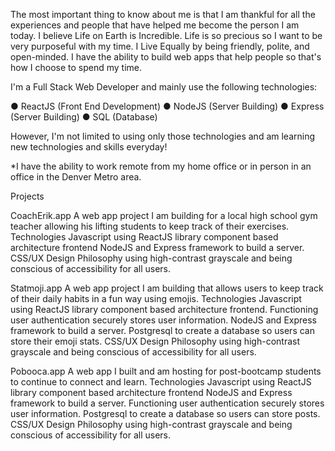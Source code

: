 The most important thing to know about me is that I am thankful for all the experiences and people that have helped me become the person I am today. I believe Life on Earth is Incredible. Life is so precious so I want to be very purposeful with my time. I Live Equally by being friendly, polite, and open-minded. I have the ability to build web apps that help people so that's how I choose to spend my time.

I'm a Full Stack Web Developer and mainly use the following technologies:

● ReactJS (Front End Development)
● NodeJS (Server Building)
● Express (Server Building)
● SQL (Database)

However, I'm not limited to using only those technologies and am learning new technologies and skills everyday!

*I have the ability to work remote from my home office or in person in an office in the Denver Metro area.

Projects

CoachErik.app
A web app project I am building for a local high school gym teacher allowing his lifting students to keep track of their exercises.
Technologies
Javascript using ReactJS library component based architecture frontend
NodeJS and Express framework to build a server.
CSS/UX Design Philosophy using high-contrast grayscale and being conscious of accessibility for all users.

Statmoji.app
A web app project I am building that allows users to keep track of their daily habits in a fun way using emojis.
Technologies
Javascript using ReactJS library component based architecture frontend.
Functioning user authentication securely stores user information.
NodeJS and Express framework to build a server.
Postgresql to create a database so users can store their emoji stats.
CSS/UX Design Philosophy using high-contrast grayscale and being conscious of accessibility for all users.

Pobooca.app
A web app I built and am hosting for post-bootcamp students to continue to connect and learn.
Technologies
Javascript using ReactJS library component based architecture frontend
NodeJS and Express framework to build a server.
Functioning user authentication securely stores user information.
Postgresql to create a database so users can store posts.
CSS/UX Design Philosophy using high-contrast grayscale and being conscious of accessibility for all users.

<!---
RRG38/RRG38 is a ✨ special ✨ repository because its `README.md` (this file) appears on your GitHub profile.
You can click the Preview link to take a look at your changes.
--->
